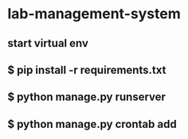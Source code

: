 # lab-management-system

## start virtual env

## $ pip install -r requirements.txt

## $ python manage.py runserver

## $ python manage.py crontab add
